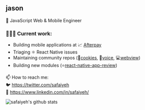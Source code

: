 ## jason

📱 JavaScript Web & Mobile Engineer


### 👨🏽‍💻 Current work:
* Building mobile applications at 📈 [Afterpay](https://afterpay.com)
* Triaging ⚛️ React Native issues
* Maintaining community repos (🍪[cookies](https://github.com/react-native-community/cookies), 🎤[voice](https://github.com/react-native-community/voice), 💻[webview](https://github.com/react-native-community/react-native-webview))
* Building new modules (⭐️[react-native-app-review](https://github.com/safaiyeh/react-native-app-review))


📫 How to reach me:  
🐦 https://twitter.com/safaiyeh  
💼 https://www.linkedin.com/in/safaiyeh/
<!--
**safaiyeh/safaiyeh** is a ✨ _special_ ✨ repository because its `README.md` (this file) appears on your GitHub profile.

Here are some ideas to get you started:

- 🔭 I’m currently working on ...
- 🌱 I’m currently learning ...
- 👯 I’m looking to collaborate on ...
- 🤔 I’m looking for help with ...
- 💬 Ask me about ...
- 📫 How to reach me: ...
- 😄 Pronouns: ...
- ⚡ Fun fact: ...
-->

![safaiyeh's github stats](https://github-readme-stats.vercel.app/api?username=safaiyeh&count_private=true&show_icons=true)
